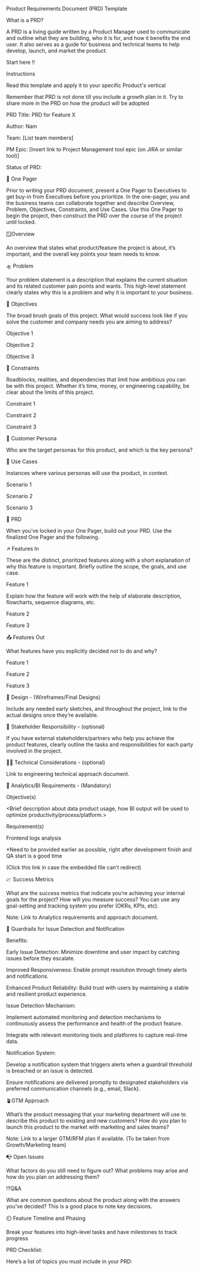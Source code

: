 

Product Requirements Document (PRD) Template



What is a PRD?

A PRD is a living guide written by a Product Manager used to communicate and outline what they are building, who it is for, and how it benefits the end user. It also serves as a guide for business and technical teams to help develop, launch, and market the product.





Start here !!

Instructions

Read this template and apply it to your specific Product's vertical

Remember that PRD is not done till you include a growth plan in it. Try to share more in the PRD on how the product will be adopted




PRD Title: PRD for Feature X

Author: Nam

Team: [List team members]





PM Epic: [Insert link to Project Management tool epic (on JIRA or similar tool)]

Status of PRD: 



📃 One Pager

Prior to writing your PRD document, present a One Pager to Executives to get buy-in from Executives before you prioritize. In the one-pager, you and the business teams can collaborate together and  describe Overview, Problem, Objectives, Constraints, and Use Cases. Use this One Pager to begin the project, then construct the PRD over the course of the project until locked. 

🪟Overview 

An overview that states what product/feature the project is about, it’s important, and the overall key points your team needs to know. 

🛸 Problem

Your problem statement is a description that explains the current situation and its related customer pain points and wants. This high-level statement clearly states why this is a problem and why it is important to your business.




🎯 Objectives

The broad brush goals of this project. What would success look like if you solve the customer and company needs you are aiming to address? 



Objective 1

Objective 2

Objective 3

🚧 Constraints

Roadblocks, realities, and dependencies that limit how ambitious you can be with this project. Whether it’s time, money, or engineering capability, be clear about the limits of this project.



Constraint 1

Constraint 2

Constraint 3

💁 Customer Persona

Who are the target personas for this product, and which is the key persona?





🧳 Use Cases

Instances where various personas will use the product, in context.

Scenario 1

Scenario 2

Scenario 3



📄 PRD

When you’ve locked in your One Pager, build out your PRD. Use the finalized One Pager and the following. 

↗️ Features In

These are the distinct, prioritized features along with a short explanation of why this feature is important. Briefly outline the scope, the goals, and use case.

Feature 1

Explain how the feature will work with the help of elaborate description, flowcharts, sequence diagrams, etc.

Feature 2

Feature 3

📤 Features Out

What features have you explicitly decided not to do and why?

Feature 1 

Feature 2 

Feature 3 

🎨 Design - (Wireframes/Final Designs) 

Include any needed early sketches, and throughout the project, link to the actual designs once they’re available.



🤝 Stakeholder Responsibility - (optional) 

If you have external stakeholders/partners who help you achieve the product features, clearly outline the tasks and responsibilities for each party involved in the project.

🧑‍💻 Technical Considerations - (optional) 

Link to engineering technical approach document.



💾 Analytics/BI Requirements - (Mandatory)





Objective(s)



<Brief description about data product usage, how BI output will be used to optimize productivity/process/platform.>



Requirement(s)







Frontend logs analysis 

*Need to be provided earlier as possible, right after development finish and QA start is a good time





 (Click this link in case the embedded file can’t redirect)



📈 Success Metrics

What are the success metrics that indicate you’re achieving your internal goals for the project? How will you measure success? You can use any goal-setting and tracking system you prefer (OKRs, KPIs, etc). 



Note: Link to Analytics requirements and approach document.



💂  Guardrails for Issue Detection and Notification

Benefits:

Early Issue Detection: Minimize downtime and user impact by catching issues before they escalate.

Improved Responsiveness: Enable prompt resolution through timely alerts and notifications.

Enhanced Product Reliability: Build trust with users by maintaining a stable and resilient product experience.

Issue Detection Mechanism:

Implement automated monitoring and detection mechanisms to continuously assess the performance and health of the product feature.

Integrate with relevant monitoring tools and platforms to capture real-time data.

Notification System:

Develop a notification system that triggers alerts when a guardrail threshold is breached or an issue is detected.

Ensure notifications are delivered promptly to designated stakeholders via preferred communication channels (e.g., email, Slack).

🪴GTM Approach

What’s the product messaging that your marketing department will use to describe this product to existing and new customers? How do you plan to launch this product to the market with marketing and sales teams?



Note: Link to a larger GTM/RFM plan if available.  (To be taken from Growth/Marketing team)

📭 Open Issues

What factors do you still need to figure out? What problems may arise and how do you plan on addressing them? 

⁉️Q&A

What are common questions about the product along with the answers you’ve decided? This is a good place to note key decisions.



⏲️ Feature Timeline and Phasing



Break your features into high-level tasks and have milestones to track progress 





PRD Checklist:

Here’s a list of topics you must include in your PRD: 







 



